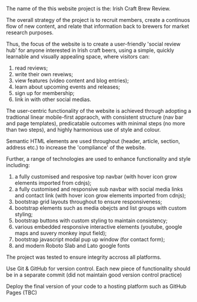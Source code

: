 The name of the this website project is the: Irish Craft Brew Review.

The overall strategy of the project is to recruit members, create a continuos 
flow of new content, and relate that information back to brewers for market 
research purposes. 

Thus, the focus of the website is to create a user-friendly 'social review hub' 
for anyone interested in Irish craft beers, using a simple, quickly learnable 
and visually appealing space, where visitors can:

1) read reviews; 
2) write their own reveiws; 
3) view features (video content and blog entries);
4) learn about upcoming events and releases;
5) sign up for membership; 
6) link in with other social medias.

The user-centric functionality of the website is achieved through adopting a 
tradtional linear mobile-first appraoch, with consistent structure (nav bar and 
page templates), predicatable outcomes with minimal steps (no more than two 
steps), and highly harmonious use of style and colour. 

Semantic HTML elements are used throughout (header, article, section, address 
etc.) to increase the 'compliance' of the website.

Further, a range of technologies are used to enhance functionality and style 
including: 

1) a fully customised and resposive top navbar (with hover icon grow elements 
imported from cdnjs);
2) a fully customised and responsive sub navbar with social media links and 
contact link (with hover icon grow elements imported from cdnjs);
3) bootstrap grid layouts throughout to ensure responsiveness;
4) bootstrap elements such as media obejcts and list groups with custom styling;
5) bootstrap buttons with custom styling to maintain consistency; 
6) various embedded responsive interactive elements (youtube, google maps and 
suvery monkey input field);
7) bootstrap javascript modal pup up window (for contact form);
8) and modern Roboto Slab and Lato google fonts 

The project was tested to ensure integrity accross all platforms.    

Use Git & GitHub for version control. Each new piece of functionality should be in a separate commit (did not maintain good version control practice)

Deploy the final version of your code to a hosting platform such as GitHub Pages (TBC)
